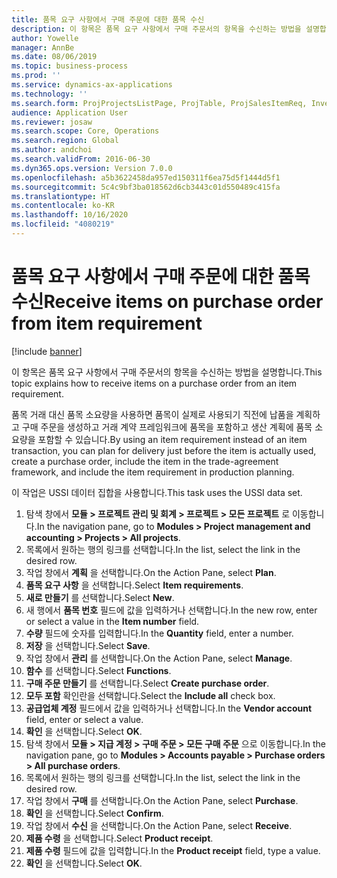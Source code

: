 ```yaml
---
title: 품목 요구 사항에서 구매 주문에 대한 품목 수신
description: 이 항목은 품목 요구 사항에서 구매 주문서의 항목을 수신하는 방법을 설명합니다.
author: Yowelle
manager: AnnBe
ms.date: 08/06/2019
ms.topic: business-process
ms.prod: ''
ms.service: dynamics-ax-applications
ms.technology: ''
ms.search.form: ProjProjectsListPage, ProjTable, ProjSalesItemReq, InventItemIdLookupSimple, PurchCreateFromSalesOrder, VendAccountItemLookup, PurchTable, PurchEditLines
audience: Application User
ms.reviewer: josaw
ms.search.scope: Core, Operations
ms.search.region: Global
ms.author: andchoi
ms.search.validFrom: 2016-06-30
ms.dyn365.ops.version: Version 7.0.0
ms.openlocfilehash: a5b3622458da957ed150311f6ea75d5f1444d5f1
ms.sourcegitcommit: 5c4c9bf3ba018562d6cb3443c01d550489c415fa
ms.translationtype: HT
ms.contentlocale: ko-KR
ms.lasthandoff: 10/16/2020
ms.locfileid: "4080219"
---
```

# <a name="receive-items-on-purchase-order-from-item-requirement"></a><span data-ttu-id="9a2ab-103">품목 요구 사항에서 구매 주문에 대한 품목 수신</span><span class="sxs-lookup"><span data-stu-id="9a2ab-103">Receive items on purchase order from item requirement</span></span>

[!include [banner](../../includes/banner.md)]

<span data-ttu-id="9a2ab-104">이 항목은 품목 요구 사항에서 구매 주문서의 항목을 수신하는 방법을 설명합니다.</span><span class="sxs-lookup"><span data-stu-id="9a2ab-104">This topic explains how to receive items on a purchase order from an item requirement.</span></span>

<span data-ttu-id="9a2ab-105">품목 거래 대신 품목 소요량을 사용하면 품목이 실제로 사용되기 직전에 납품을 계획하고 구매 주문을 생성하고 거래 계약 프레임워크에 품목을 포함하고 생산 계획에 품목 소요량을 포함할 수 있습니다.</span><span class="sxs-lookup"><span data-stu-id="9a2ab-105">By using an item requirement instead of an item transaction, you can plan for delivery just before the item is actually used, create a purchase order, include the item in the trade-agreement framework, and include the item requirement in production planning.</span></span> 

<span data-ttu-id="9a2ab-106">이 작업은 USSI 데이터 집합을 사용합니다.</span><span class="sxs-lookup"><span data-stu-id="9a2ab-106">This task uses the USSI data set.</span></span>

1. <span data-ttu-id="9a2ab-107">탐색 창에서 **모듈 > 프로젝트 관리 및 회계 > 프로젝트 > 모든 프로젝트** 로 이동합니다.</span><span class="sxs-lookup"><span data-stu-id="9a2ab-107">In the navigation pane, go to **Modules > Project management and accounting > Projects > All projects**.</span></span>
2. <span data-ttu-id="9a2ab-108">목록에서 원하는 행의 링크를 선택합니다.</span><span class="sxs-lookup"><span data-stu-id="9a2ab-108">In the list, select the link in the desired row.</span></span>
3. <span data-ttu-id="9a2ab-109">작업 창에서 **계획** 을 선택합니다.</span><span class="sxs-lookup"><span data-stu-id="9a2ab-109">On the Action Pane, select **Plan**.</span></span>
4. <span data-ttu-id="9a2ab-110">**품목 요구 사항** 을 선택합니다.</span><span class="sxs-lookup"><span data-stu-id="9a2ab-110">Select **Item requirements**.</span></span>
5. <span data-ttu-id="9a2ab-111">**새로 만들기** 를 선택합니다.</span><span class="sxs-lookup"><span data-stu-id="9a2ab-111">Select **New**.</span></span>
6. <span data-ttu-id="9a2ab-112">새 행에서 **품목 번호** 필드에 값을 입력하거나 선택합니다.</span><span class="sxs-lookup"><span data-stu-id="9a2ab-112">In the new row, enter or select a value in the **Item number** field.</span></span>
7. <span data-ttu-id="9a2ab-113">**수량** 필드에 숫자를 입력합니다.</span><span class="sxs-lookup"><span data-stu-id="9a2ab-113">In the **Quantity** field, enter a number.</span></span>
8. <span data-ttu-id="9a2ab-114">**저장** 을 선택합니다.</span><span class="sxs-lookup"><span data-stu-id="9a2ab-114">Select **Save**.</span></span>
9. <span data-ttu-id="9a2ab-115">작업 창에서 **관리** 를 선택합니다.</span><span class="sxs-lookup"><span data-stu-id="9a2ab-115">On the Action Pane, select **Manage**.</span></span>
10. <span data-ttu-id="9a2ab-116">**함수** 를 선택합니다.</span><span class="sxs-lookup"><span data-stu-id="9a2ab-116">Select **Functions**.</span></span>
11. <span data-ttu-id="9a2ab-117">**구매 주문 만들기** 를 선택합니다.</span><span class="sxs-lookup"><span data-stu-id="9a2ab-117">Select **Create purchase order**.</span></span>
12. <span data-ttu-id="9a2ab-118">**모두 포함** 확인란을 선택합니다.</span><span class="sxs-lookup"><span data-stu-id="9a2ab-118">Select the **Include all** check box.</span></span>
13. <span data-ttu-id="9a2ab-119">**공급업체 계정** 필드에서 값을 입력하거나 선택합니다.</span><span class="sxs-lookup"><span data-stu-id="9a2ab-119">In the **Vendor account** field, enter or select a value.</span></span>
14. <span data-ttu-id="9a2ab-120">**확인** 을 선택합니다.</span><span class="sxs-lookup"><span data-stu-id="9a2ab-120">Select **OK**.</span></span>
15. <span data-ttu-id="9a2ab-121">탐색 창에서 **모듈 > 지급 계정 > 구매 주문 > 모든 구매 주문** 으로 이동합니다.</span><span class="sxs-lookup"><span data-stu-id="9a2ab-121">In the navigation pane, go to **Modules > Accounts payable > Purchase orders > All purchase orders**.</span></span>
16. <span data-ttu-id="9a2ab-122">목록에서 원하는 행의 링크를 선택합니다.</span><span class="sxs-lookup"><span data-stu-id="9a2ab-122">In the list, select the link in the desired row.</span></span>
17. <span data-ttu-id="9a2ab-123">작업 창에서 **구매** 를 선택합니다.</span><span class="sxs-lookup"><span data-stu-id="9a2ab-123">On the Action Pane, select **Purchase**.</span></span>
18. <span data-ttu-id="9a2ab-124">**확인** 을 선택합니다.</span><span class="sxs-lookup"><span data-stu-id="9a2ab-124">Select **Confirm**.</span></span>
19. <span data-ttu-id="9a2ab-125">작업 창에서 **수신** 을 선택합니다.</span><span class="sxs-lookup"><span data-stu-id="9a2ab-125">On the Action Pane, select **Receive**.</span></span>
20. <span data-ttu-id="9a2ab-126">**제품 수령** 을 선택합니다.</span><span class="sxs-lookup"><span data-stu-id="9a2ab-126">Select **Product receipt**.</span></span>
21. <span data-ttu-id="9a2ab-127">**제품 수령** 필드에 값을 입력합니다.</span><span class="sxs-lookup"><span data-stu-id="9a2ab-127">In the **Product receipt** field, type a value.</span></span>
22. <span data-ttu-id="9a2ab-128">**확인** 을 선택합니다.</span><span class="sxs-lookup"><span data-stu-id="9a2ab-128">Select **OK**.</span></span>

